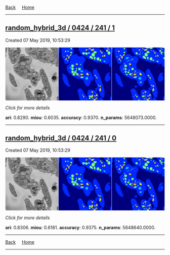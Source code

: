
[Back](..)&nbsp;&nbsp;&nbsp;&nbsp;&nbsp;[Home](https://leapmanlab.github.io/snapshots)

---

<div class="summary"><a href="1"><h2>random_hybrid_3d / 0424 / 241 / 1</h2></a><p>Created 07 May 2019, 10:53:29
</p><a href="1"><img src="1/media/summary.png" align="center"></a><p>
<i>Click for more details</i>
</p></div>

**ari**: 0.8290. **miou**: 0.6035. **accuracy**: 0.9370. **n_params**: 5648073.0000. 

---

<div class="summary"><a href="0"><h2>random_hybrid_3d / 0424 / 241 / 0</h2></a><p>Created 07 May 2019, 10:53:29
</p><a href="0"><img src="0/media/summary.png" align="center"></a><p>
<i>Click for more details</i>
</p></div>

**ari**: 0.8306. **miou**: 0.6181. **accuracy**: 0.9375. **n_params**: 5648640.0000. 

---

[Back](..)&nbsp;&nbsp;&nbsp;&nbsp;&nbsp;[Home](https://leapmanlab.github.io/snapshots)

---